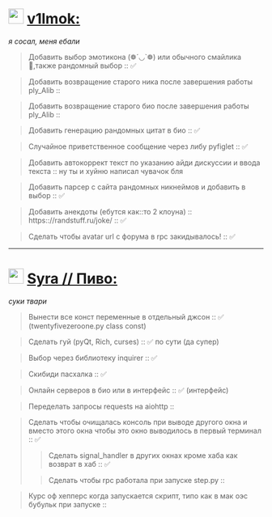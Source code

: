 <img src="https://avatars.githubusercontent.com/u/133809614" width="30" height="30">   [v1lmok:](https://github.com/v1lmok)
========================
*я сосал, меня ебали*

> Добавить выбор эмотикона (❁´◡`❁) или обычного смайлика 🤡,также рандомный выбор :: ✅

> Добавить возвращение старого ника после завершения работы ply_Alib ::

> Добавить возвращение старого био после завершения работы ply_Alib ::

> Добавить генерацию рандомных цитат в био :: ✅

> Случайное приветственное сообщение через либу pyfiglet :: ✅

> Добавить автокоррект текст по указанию айди дискуссии и ввода текста :: ну ты и хуйню написал чувачок бля

> Добавить парсер с сайта рандомных никнеймов и добавить в выбор :: ✅

> Добавить анекдоты (ебутся как::то 2 клоуна) :: https:://randstuff.ru/joke/ :: ✅

> Сделать чтобы avatar url с форума в rpc закидывалось! :: ✅



---

<img src="https://avatars.githubusercontent.com/u/112832151?" width="30" height="30"> [Syra // Пиво:](https://github.com/PivoSteve)
========================
*суки твари*

> Вынести все конст переменные в отдельный джсон :: ✅ (twentyfivezeroone.py class const)

> Сделать гуй (pyQt, Rich, curses) :: ✅ по сути (да супер)

> Выбор через библиотеку inquirer :: ✅

> Скибиди пасхалка :: ✅

> Онлайн серверов в био или в интерфейс :: ✅ (интерфейс)

> Переделать запросы requests на aiohttp ::

> Сделать чтобы очищалась консоль при выводе другого окна и вместо этого окна чтобы это окно выводилось в первый терминал :: ✅
>>  Сделать signal_handler в других окнах кроме хаба как возврат в хаб :: ✅ 
> 
>> Сделать чтобы rpc работала при запуске step.py ::

> Курс оф хепперс когда запускается скрипт, типо как в мак оэс бубульк при запуске :: 